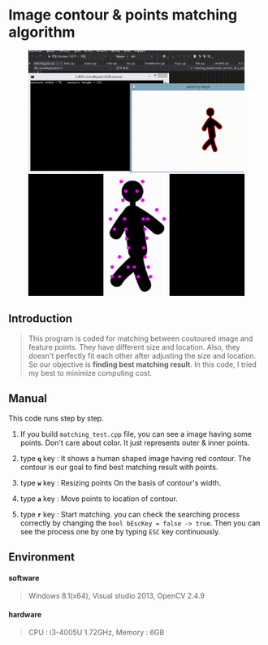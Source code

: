 # Image contour & points matching algorithm  
  
  
<p align="center">
    <img src="images/contour_point_matching.gif" height="240" alt="whole_process" />  <img src="images/matching_process.gif" height="240" alt="matching_process" />  <br>
</p>
  
  
## Introduction  
  
  
>This program is coded for matching between coutoured image and feature points. They have different size and location. Also, they doesn't perfectly fit each other after adjusting the size and location. So our objective is **finding best matching result**. In this code, I tried my best to minimize computing cost.

## Manual  
  
  
This code runs step by step.  
  
  
1. If you build `matching_test.cpp` file, you can see a image having some points. Don't care about color. It just represents outer & inner points.  
  
2. type **`q`** key : It shows a human shaped image having red contour. The contour is our goal to find best matching result with points.  
  
3. type **`w`** key : Resizing points On the basis of contour's width.

4. type **`a`** key : Move points to location of contour.

5. type **`r`** key : Start matching. you can check the searching process correctly by changing the `bool bEscKey = false -> true`. Then you can see the process one by one by typing `ESC` key continuously.
  

## Environment  
  
  
#### software  
  
>Windows 8.1(x64), Visual studio 2013, OpenCV 2.4.9  
 
#### hardware  
  
>CPU : i3-4005U 1.72GHz, Memory : 6GB
























